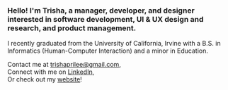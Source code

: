 ### Hello! I'm Trisha, a manager, developer, and designer interested in software development, UI & UX design and research, and product management.

I recently graduated from the University of California, Irvine with a B.S. in Informatics (Human-Computer Interaction) and a minor in Education.

Contact me at trishaprilee@gmail.com,\
Connect with me on [LinkedIn](https://www.linkedin.com/in/trishaprile/),\
Or check out my [website](https://trishaprile.com/)!

